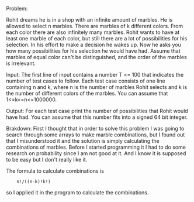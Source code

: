 Problem:

  Rohit dreams he is in a shop with an infinite amount of marbles. He is allowed to select n marbles. There are marbles of k different colors. From each color there are also infinitely many marbles. Rohit wants to have at least one marble of each color, but still there are a lot of possibilities for his selection. In his effort to make a decision he wakes up. Now he asks you how many possibilities for his selection he would have had. Assume that marbles of equal color can't be distinguished, and the order of the marbles is irrelevant.

  Input:
    The first line of input contains a number T <= 100 that indicates the number of test cases to follow. Each test case consists of one line containing n and k, where n is the number of marbles Rohit selects and k is the number of different colors of the marbles. You can assume that 1<=k<=n<=1000000.

  Output:
    For each test case print the number of possibilities that Rohit would have had. You can assume that this number fits into a signed 64 bit integer.

Brakdown:
  First I thought that in order to solve this problem I was going to search through some arrays to make marble combinations, but I found out that I misunderstood it and the solution is simply calculating the combinations of marbles. Before I started programming it I had to do some research on probability since I am not good at it. And I know it is supposed to be easy but I don't really like it.

  The formula to calculate combinations is

        n!/((n-k)!k!) 

  so I applied it in the program to calculate the combinations.
